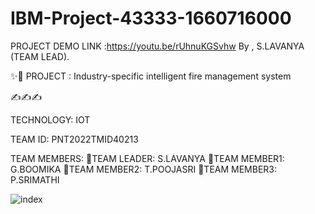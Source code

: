 # IBM-Project-43333-1660716000 
PROJECT DEMO LINK :https://youtu.be/rUhnuKGSvhw By , S.LAVANYA (TEAM LEAD).


✨🎇
PROJECT : Industry-specific intelligent fire management system

✍✍✍

TECHNOLOGY: IOT

TEAM ID: PNT2022TMID40213


TEAM MEMBERS:
👩TEAM LEADER: S.LAVANYA
👩TEAM MEMBER1: G.BOOMIKA
👩TEAM MEMBER2: T.POOJASRI 
👩TEAM MEMBER3: P.SRIMATHI


![index](https://user-images.githubusercontent.com/113962821/198983652-2c41cc11-478e-4499-8f63-33796a35d742.jpg)
